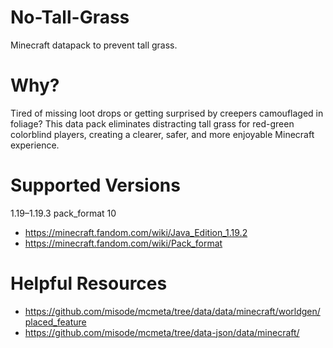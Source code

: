 # No-Tall-Grass
Minecraft datapack to prevent tall grass.

# Why?
Tired of missing loot drops or getting surprised by creepers camouflaged in foliage? This data pack eliminates distracting tall grass for red-green colorblind players, creating a clearer, safer, and more enjoyable Minecraft experience.

# Supported Versions
1.19–1.19.3 pack_format 10
- https://minecraft.fandom.com/wiki/Java_Edition_1.19.2
- https://minecraft.fandom.com/wiki/Pack_format

# Helpful Resources
- https://github.com/misode/mcmeta/tree/data/data/minecraft/worldgen/placed_feature
- https://github.com/misode/mcmeta/tree/data-json/data/minecraft/
